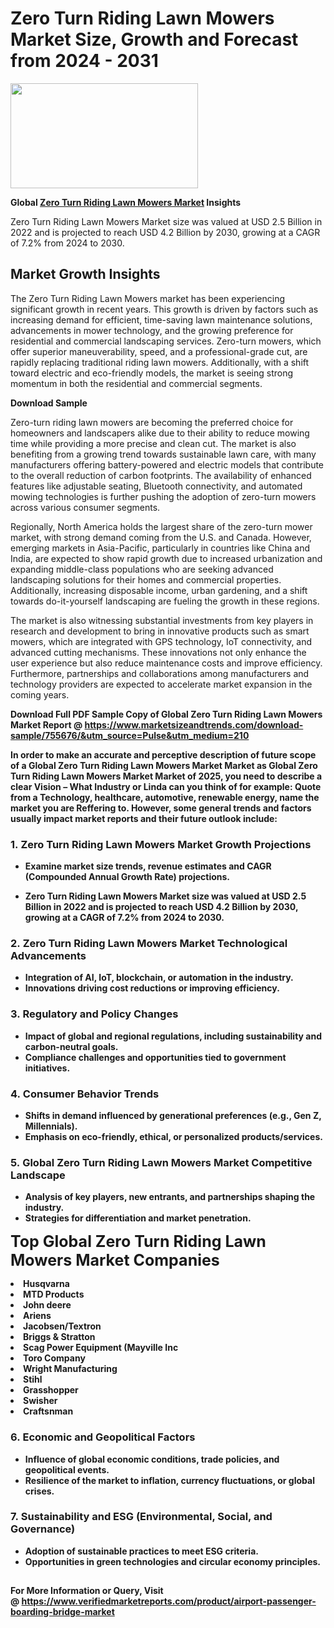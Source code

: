<H1>Zero Turn Riding Lawn Mowers Market Size, Growth and Forecast from 2024 - 2031</H1><img class="aligncenter size-medium wp-image-584254" src="https://thirdeyenews.in/wp-content/uploads/2024/09/Global-Market-Research-300x168.jpeg" alt="" width="300" height="168" /><p><strong>Global&nbsp;<a href="https://www.marketsizeandtrends.com/download-sample/755676/&amp;utm_source=Pulse&amp;utm_medium=210">Zero Turn Riding Lawn Mowers Market</a> Insights</strong></p><p>Zero Turn Riding Lawn Mowers Market size was valued at USD 2.5 Billion in 2022 and is projected to reach USD 4.2 Billion by 2030, growing at a CAGR of 7.2% from 2024 to 2030.</p><p><h2>Market Growth Insights</h2> <p>The Zero Turn Riding Lawn Mowers market has been experiencing significant growth in recent years. This growth is driven by factors such as increasing demand for efficient, time-saving lawn maintenance solutions, advancements in mower technology, and the growing preference for residential and commercial landscaping services. Zero-turn mowers, which offer superior maneuverability, speed, and a professional-grade cut, are rapidly replacing traditional riding lawn mowers. Additionally, with a shift toward electric and eco-friendly models, the market is seeing strong momentum in both the residential and commercial segments.</p> <p><strong>Download Sample</strong></p> <p>Zero-turn riding lawn mowers are becoming the preferred choice for homeowners and landscapers alike due to their ability to reduce mowing time while providing a more precise and clean cut. The market is also benefiting from a growing trend towards sustainable lawn care, with many manufacturers offering battery-powered and electric models that contribute to the overall reduction of carbon footprints. The availability of enhanced features like adjustable seating, Bluetooth connectivity, and automated mowing technologies is further pushing the adoption of zero-turn mowers across various consumer segments.</p> <p>Regionally, North America holds the largest share of the zero-turn mower market, with strong demand coming from the U.S. and Canada. However, emerging markets in Asia-Pacific, particularly in countries like China and India, are expected to show rapid growth due to increased urbanization and expanding middle-class populations who are seeking advanced landscaping solutions for their homes and commercial properties. Additionally, increasing disposable income, urban gardening, and a shift towards do-it-yourself landscaping are fueling the growth in these regions.</p> <p>The market is also witnessing substantial investments from key players in research and development to bring in innovative products such as smart mowers, which are integrated with GPS technology, IoT connectivity, and advanced cutting mechanisms. These innovations not only enhance the user experience but also reduce maintenance costs and improve efficiency. Furthermore, partnerships and collaborations among manufacturers and technology providers are expected to accelerate market expansion in the coming years.</p> <p><strong></p><p><span class=""><strong>Download Full PDF Sample Copy of Global Zero Turn Riding Lawn Mowers Market Report</strong> @ <a href="https://www.marketsizeandtrends.com/download-sample/755676/&amp;utm_source=Pulse&amp;utm_medium=210" target="_blank">https://www.marketsizeandtrends.com/download-sample/755676/&amp;utm_source=Pulse&amp;utm_medium=210</a></span></p><p>In order to make an accurate and perceptive description of future scope of a Global&nbsp;Zero Turn Riding Lawn Mowers Market Market as Global&nbsp;Zero Turn Riding Lawn Mowers Market Market of 2025, you need to describe a clear Vision &ndash; What Industry or Linda can you think of for example: Quote from a Technology, healthcare, automotive, renewable energy, name the market you are Reffering to. However, some general trends and factors usually impact market reports and their future outlook include:</p><h3>1.&nbsp;<strong>Zero Turn Riding Lawn Mowers Market Growth Projections</strong></h3><ul><li>Examine market size trends, revenue estimates and CAGR (Compounded Annual Growth Rate) projections.</li><li><p>Zero Turn Riding Lawn Mowers Market size was valued at USD 2.5 Billion in 2022 and is projected to reach USD 4.2 Billion by 2030, growing at a CAGR of 7.2% from 2024 to 2030.</p></li></ul><h3>2.&nbsp;<strong>Zero Turn Riding Lawn Mowers Market Technological Advancements</strong></h3><ul><li>Integration of AI, IoT, blockchain, or automation in the industry.</li><li>Innovations driving cost reductions or improving efficiency.</li></ul><h3>3.&nbsp;<strong>Regulatory and Policy Changes</strong></h3><ul><li>Impact of global and regional regulations, including sustainability and carbon-neutral goals.</li><li>Compliance challenges and opportunities tied to government initiatives.</li></ul><h3>4.&nbsp;<strong>Consumer Behavior Trends</strong></h3><ul><li>Shifts in demand influenced by generational preferences (e.g., Gen Z, Millennials).</li><li>Emphasis on eco-friendly, ethical, or personalized products/services.</li></ul><h3>5.&nbsp;<strong>Global Zero Turn Riding Lawn Mowers Market Competitive Landscape</strong></h3><ul><li>Analysis of key players, new entrants, and partnerships shaping the industry.</li><li>Strategies for differentiation and market penetration.</li></ul><p data-pm-slice="1 1 []"><span style="color: inherit; font-family: inherit; font-size: 25px;">Top Global Zero Turn Riding Lawn Mowers Market Companies</span></p><div class="" data-test-id=""><p><li>Husqvarna</li><li> MTD Products</li><li> John deere</li><li> Ariens</li><li> Jacobsen/Textron</li><li> Briggs & Stratton</li><li> Scag Power Equipment (Mayville Inc</li><li> Toro Company</li><li> Wright Manufacturing</li><li> Stihl</li><li> Grasshopper</li><li> Swisher</li><li> Craftsnman</li></p></div><h3>6.&nbsp;<strong>Economic and Geopolitical Factors</strong></h3><ul><li>Influence of global economic conditions, trade policies, and geopolitical events.</li><li>Resilience of the market to inflation, currency fluctuations, or global crises.</li></ul><h3>7.&nbsp;<strong>Sustainability and ESG (Environmental, Social, and Governance)</strong></h3><ul><li>Adoption of sustainable practices to meet ESG criteria.</li><li>Opportunities in green technologies and circular economy principles.</li></ul><h2><strong style="font-size: 14px;">For More Information or Query, Visit @&nbsp;</strong><a style="background-color: #ffffff; font-size: 14px;" href="https://www.marketsizeandtrends.com/report/zero-turn-riding-lawn-mowers-market/" target="_blank">https://www.verifiedmarketreports.com/product/airport-passenger-boarding-bridge-market</a></h2>
